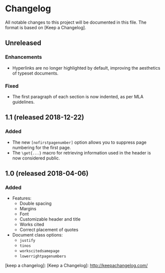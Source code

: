 # Changelog

All notable changes to this project will be documented in this file.
The format is based on [Keep a Changelog].

## Unreleased
### Enhancements
* Hyperlinks are no longer highlighted by default, improving the
  aesthetics of typeset documents.

### Fixed
* The first paragraph of each section is now indented, as per MLA
  guidelines.

## 1.1 (released 2018-12-22)
### Added
* The new `[nofirstpagenumber]` option allows you to suppress page
  numbering for the first page.
* The `\get{...}` macro for retrieving information used in the header
  is now considered public.

## 1.0 (released 2018-04-06)
### Added
* Features:
  * Double spacing
  * Margins
  * Font
  * Customizable header and title
  * Works cited
  * Correct placement of quotes
* Document class options:
  * `justify`
  * `tinos`
  * `workscitedsamepage`
  * `lowerrightpagenumbers`

[keep a changelog]: [Keep a Changelog]: http://keepachangelog.com/
